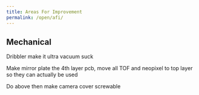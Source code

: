 ```yaml
---
title: Areas For Improvement
permalink: /open/afi/
---
```


## Mechanical
Dribbler make it ultra vacuum suck

Make mirror plate the 4th layer pcb, move all TOF and neopixel to top layer so they can actually be used

Do above then make camera cover screwable
